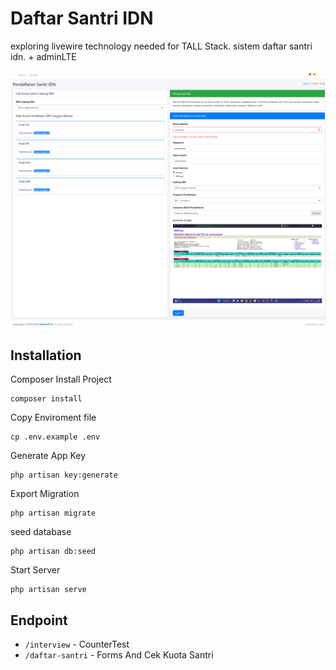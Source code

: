# Daftar Santri IDN

exploring livewire technology needed for TALL Stack. sistem daftar santri idn. + adminLTE

![preview](https://raw.githubusercontent.com/nfal001/registration-page-livewire/master/.github/readm/moress.png)

## Installation

Composer Install Project

```
composer install
```

Copy Enviroment file

```
cp .env.example .env
```

Generate App Key

```
php artisan key:generate
```

Export Migration

```
php artisan migrate
```

seed database

```
php artisan db:seed
```

Start Server

```
php artisan serve
```


## Endpoint
- `/interview` - CounterTest
- `/daftar-santri` - Forms And Cek Kuota Santri